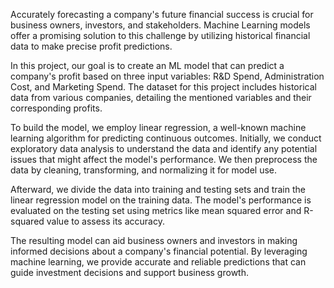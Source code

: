 Accurately forecasting a company's future financial success is crucial for business owners, investors, and stakeholders. Machine Learning models offer a promising solution to this challenge by utilizing historical financial data to make precise profit predictions.
 
In this project, our goal is to create an ML model that can predict a company's profit based on three input variables: R&D Spend, Administration Cost, and Marketing Spend. The dataset for this project includes historical data from various companies, detailing the mentioned variables and their corresponding profits.
 
To build the model, we employ linear regression, a well-known machine learning algorithm for predicting continuous outcomes. Initially, we conduct exploratory data analysis to understand the data and identify any potential issues that might affect the model's performance. We then preprocess the data by cleaning, transforming, and normalizing it for model use.
 
Afterward, we divide the data into training and testing sets and train the linear regression model on the training data. The model's performance is evaluated on the testing set using metrics like mean squared error and R-squared value to assess its accuracy.
 
The resulting model can aid business owners and investors in making informed decisions about a company's financial potential. By leveraging machine learning, we provide accurate and reliable predictions that can guide investment decisions and support business growth.
